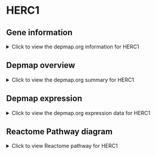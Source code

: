 <h1>HERC1</h1>

<h2>Gene information</h2>
<details>
  <summary>Click to view the depmap.org information for HERC1</summary>
  <iframe src="https://depmap.org/portal/gene/HERC1?tab=about" style="border:none;width:100%;height:800px"></iframe>
</details>

<h2>Depmap overview</h2>
<details>
  <summary>Click to view the depmap.org summary for HERC1</summary>
  <iframe src="https://depmap.org/portal/gene/HERC1?tab=overview" style="border:none;width:100%;height:800px"></iframe>
</details>

<h2>Depmap expression</h2>
<details>
  <summary>Click to view the depmap.org expression data for HERC1</summary>
  <iframe src="https://depmap.org/portal/gene/HERC1?tab=characterization" style="border:none;width:100%;height:800px"></iframe>
</details>



<h2>Reactome Pathway diagram</h2>
<details>
  <summary>Click to view Reactome pathway for HERC1</summary>
  <p>Antigen processing: Ubiquitination & Proteasome degradation</p>
  <iframe src="https://reactome.org/PathwayBrowser/#/R-HSA-983168" style="border:none;width:100%;height:800px"></iframe>
</details>



